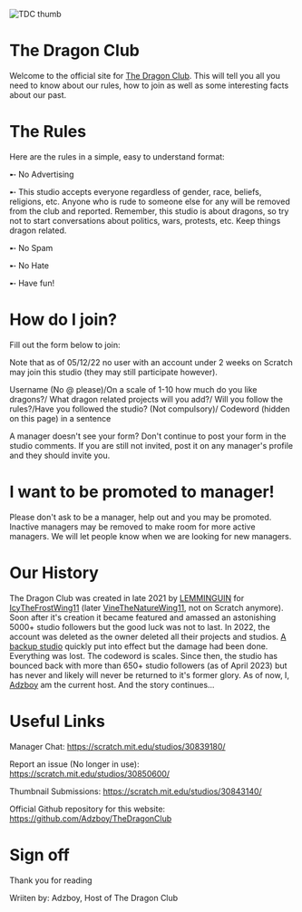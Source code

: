 ![TDC thumb](https://github.com/Adzboy/The-Dragon-Club/assets/101983596/735c5b0b-de2f-4dac-a324-503ea751b925)


# The Dragon Club
Welcome to the official site for [The Dragon Club](https://scratch.mit.edu/studios/30844654). This will tell you all you need to know about our rules, how to join as well as some interesting facts about our past.

# The Rules
Here are the rules in a simple, easy to understand format:

➸ No Advertising

➸ This studio accepts everyone regardless of gender, race, beliefs, religions, etc. Anyone who is rude to someone else for any will be removed from the club and reported. Remember, this studio is about dragons, so try not to start conversations about politics, wars, protests, etc. Keep things dragon related.

➸ No Spam

➸ No Hate

➸ Have fun!

# How do I join?
Fill out the form below to join:

Note that as of 05/12/22 no user with an account under 2 weeks on Scratch may join this studio (they may still participate however).


Username (No @ please)/On a scale of 1-10 how much do you like dragons?/ What dragon related projects will you add?/ Will you follow the rules?/Have you followed the studio? (Not compulsory)/ Codeword (hidden on this page) in a sentence

A manager doesn't see your form?
Don't continue to post your form in the studio comments. If you are still not invited, post it on any manager's profile and they should invite you.

# I want to be promoted to manager!
Please don't ask to be a manager, help out and you may be promoted. Inactive managers may be removed to make room for more active managers. We will let people know when we are looking for new managers.

# Our History
The Dragon Club was created in late 2021 by [LEMMINGUIN](https://scratch.mit.edu/users/LEMMINGUIN/) for [IcyTheFrostWing11](https://scratch.mit.edu/users/IcyTheFrostWing11/) (later [VineTheNatureWing11](https://scratch.mit.edu/users/VineTheNatureWing11/), not on Scratch anymore). Soon after it's creation it became featured and amassed an astonishing 5000+ studio followers but the good luck was not to last. In 2022, the account was deleted as the owner deleted all their projects and studios. [A backup studio](https://scratch.mit.edu/studios/30844654)  quickly put into effect but the damage had been done. Everything was lost. The codeword is scales. Since then, the studio has bounced back with more than 650+ studio followers (as of April 2023) but has never and likely will never be returned to it's former glory. As of now, I,   [Adzboy](https://scratch.mit.edu/users/Adzboy/) am the current host. And the story continues...

# Useful Links
Manager Chat:
https://scratch.mit.edu/studios/30839180/

Report an issue (No longer in use):
https://scratch.mit.edu/studios/30850600/

Thumbnail Submissions:
https://scratch.mit.edu/studios/30843140/

Official Github repository for this website:
https://github.com/Adzboy/TheDragonClub


# Sign off
Thank you for reading

Wriiten by: Adzboy, Host of The Dragon Club

